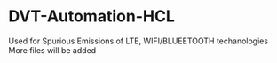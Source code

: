 # DVT-Automation-HCL
Used for Spurious Emissions of LTE, WIFI/BLUEETOOTH  techanologies
More files will be added 
